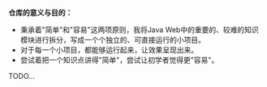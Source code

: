 

**仓库的意义与目的：**

- 秉承着"简单"和"容易"这两项原则，我将Java Web中的重要的、较难的知识模块进行拆分，写成一个个独立的、可直接运行的小项目。
- 对于每一个小项目，都能够运行起来，让效果呈现出来。
- 尝试着把一个知识点讲得"简单"，尝试让初学者觉得更"容易"。



TODO...









